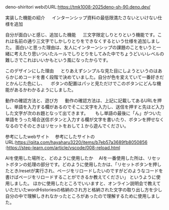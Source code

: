 deno-shiritori
webのURL:https://tmk1008-2025deno-sh-90.deno.dev/

実装した機能の紹介
　 インターンシップ資料の最低限満たさないといけない仕様を追加

自分が面白いと感じ、追加した機能
　 三文字限定しりとりという機能です。これは名前の通り三文字でしかしりとりをできなくするという仕様を追加しました。
   面白いと思った理由は、友人にインターンシップの課題のことをいうと一緒に考えたり思いついたルールでしりとりをしてみた中でちょうどいいレベルの難しさでこれはいいかもという風になったからです。
 
このデザインにした理由
　 とりあえずシンプルな見た目にしようというのはあらかじめコードを書く段階で決めていました。自分が色を変えていて一番好きだとかんじた色にし、
 　ボタンの配置はパッと見ただけでこのボタンにどんな機能があるかわかるようにしました。

動作の確認方法と、遊び方
　 動作の確認方法は、上記に記載してあるURLを押し、単語を入力する欄があるのでそこに文字を入力し、送信を押すと先ほど入力した文字が次のお題となって出てきます。
　 もし単語の最後に「ん」がついた単語をうった場合送信ボタンと入力する欄が文字を書いたり、ボタンを押せなくなるのでそのときはリセットをおして１から遊んでください。
 
参考にしたwebサイト
 　参考にしたサイトのURL:https://qiita.com/hayaharu3220/items/b7eb57a3689fb8050856
                     :https://step-learn.com/article/vscode/008-reload.html
 
AIを使用した場所と、どのように使用したか
 　AIを一番使用した所は、リセットボタンの処理の部分です。どのように使用したかは、「リセットボタンを押したとき/resetが実行され、ページをリロードしたいのですがどのようなコードを書けばページをリロードすることができるか教えてください」
   というように使用しました。
   ほかに使用したところでいいますと、オンライン説明会で教えていただいたwordHistoriesの格納のされ方と格納された文字の取り出し方を少し自分の中で理解しきれなかったところがあったので理解するために使用しました。
